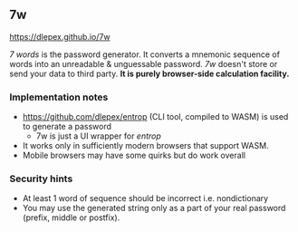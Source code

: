 ## 7w

https://dlepex.github.io/7w

*7 words* is the password generator. It converts a mnemonic sequence of words into an
unreadable  & unguessable password.
*7w* doesn't store or send your data to third party. **It is
purely browser-side calculation facility.**

### Implementation notes

* https://github.com/dlepex/entrop (CLI tool, compiled to WASM) is used to generate a password
  * 7w is just a UI wrapper for _entrop_
* It works only in sufficiently modern browsers that support WASM.
* Mobile browsers may have some quirks but do work overall

### Security hints

* At least 1 word of sequence should be incorrect i.e. nondictionary
* You may use the generated string only as a part of your real password (prefix, middle or postfix).
